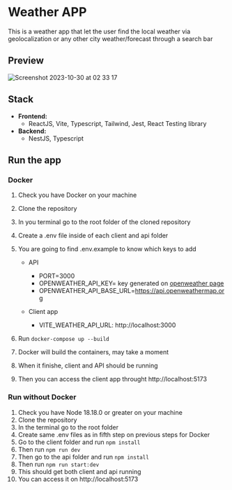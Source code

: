 # Weather APP
This is a weather app that let the user find the local weather via geolocalization or any other city weather/forecast through a search bar

## Preview
![Screenshot 2023-10-30 at 02 33 17](https://github.com/ehelgueroc/weatherapp/assets/10067295/b1d535a9-9348-444f-9162-f90dad506fcd)

## Stack
- **Frontend:**
  - ReactJS, Vite, Typescript, Tailwind, Jest, React Testing library
- **Backend:**
  - NestJS, Typescript
 
## Run the app
### Docker
1. Check you have Docker on your machine
2. Clone the repository
3. In you terminal go to the root folder of the cloned repository
4. Create a .env file inside of each client and api folder
5. You are going to find .env.example to know which keys to add
   - API
     - PORT=3000
     - OPENWEATHER_API_KEY= key generated on [openweather page](https://openweathermap.org/api)
     - OPENWEATHER_API_BASE_URL=https://api.openweathermap.org

   - Client app
     - VITE_WEATHER_API_URL: http://localhost:3000

7. Run `docker-compose up --build`
8. Docker will build the containers, may take a moment
9. When it finishe, client and API should be running
10. Then you can access the client app throught http://localhost:5173

### Run without Docker
1. Check you have Node 18.18.0 or greater on your machine
2. Clone the repository
3. In the terminal go to the root folder
4. Create same .env files as in fifth step on previous steps for Docker
5. Go to the client folder and run `npm install`
6. Then run `npm run dev`
7. Then go to the api folder and run `npm install`
8. Then run `npm run start:dev`
9. This should get both client and api running
10. You can access it on http://localhost:5173
